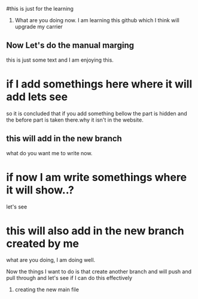 #this is just for the learning
1. What are you doing now. I am learning this github which I think will upgrade my carrier

## Now Let's do the manual marging
this is just some text and I am enjoying this.




# if I add somethings here where it will add lets see
so it is concluded that if you add something bellow the part is hidden and the before part is taken there.why it isn't in the website.

## this will add in the new branch
what do you want me to write now.

# if now I am write somethings where it will show..?
let's see

# this will also add in the new branch created by me
what are you doing, I am doing well.


Now the things I want to do is that create another branch and will push and pull through and let's see if I can do this effectively
1. creating the new main file


















